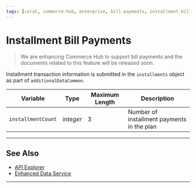 ```yaml
---
tags: [carat, commerce-hub, enterprise, bill-payments, installment-bill-payments]
---
```


# Installment Bill Payments

<!-- theme: danger -->
> We are enhancing Commerce Hub to support bill payments and the documents related to this feature will be released soon.

Installment transaction information is submitted in the `installments` object as part of `additionalDataCommon`.

| Variable | Type | Maximum Length | Description |
| -------- | -- | ------------ | ------------------ |
| `installmentCount` | *integer* | 3 | Number of installment payments in the plan |

---

## See Also

- [API Explorer](../api/?type=post&path=/payments/v1/charges)
- [Enhanced Data Service](?path=docs/Resources/API-Documents/DaaS/Enhanced-Data-Service.md)
---